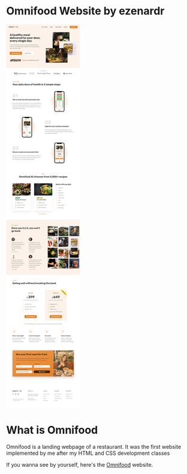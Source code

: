 # Omnifood Website by ezenardr

<img src='./omnifood.png' alt='Screen capture of Omnifood' title='Screen capture of Omnifood'>

# What is Omnifood

Omnifood is a landing webpage of a restaurant. It was the first website implemented by me after my HTML and CSS development classes

If you wanna see by yourself, here's the [Omnifood](https://ezenardr-omnifood.netlify.app/) website.
